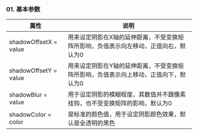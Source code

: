 ### 01. 基本参数

| 属性                  | 说明                                                         |
| --------------------- | ------------------------------------------------------------ |
| shadowOffsetX = value | 用来设定阴影在X轴的延伸距离，不受变换矩阵所影响，负值表示向左移动，正值向右，默认为0 |
| shadowOffsetY = value | 用来设定阴影在Y轴的延伸距离，不受变换矩阵所影响，负值表示向上移动，正值向下，默认为0 |
| shadowBlur = value    | 用于设定阴影的模糊程度，其数值并不跟像素挂钩，也不受变换矩阵的影响，默认为0 |
| shadowColor = color   | 是标准的颜色值，用于设定阴影颜色效果，默认是全透明的黑色     |

